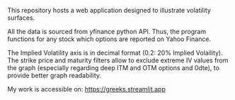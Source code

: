 This repository hosts a web application designed to illustrate volatility surfaces. 

All the data is sourced from yfinance python API. Thus, the program functions for any stock which options are reported on Yahoo Finance.

The Implied Volatility axis is in decimal format (0.2: 20% Implied Volaility). The strike price and maturity filters allow to exclude extreme IV values from the graph (especially regarding deep ITM and OTM options and 0dte), to provide better graph readability. 

My work is accessible on: https://greeks.streamlit.app
